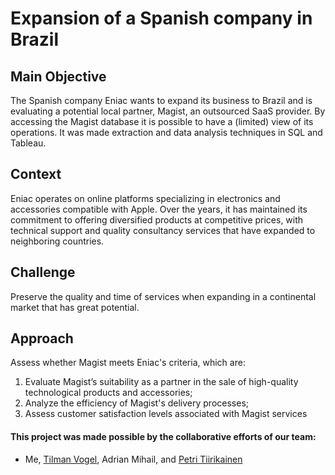 # Expansion of a Spanish company in Brazil
## Main Objective 
The Spanish company Eniac wants to expand its business to Brazil and is evaluating a potential local partner, Magist, an outsourced SaaS provider. By accessing the Magist database it is possible to have a (limited) view of its operations. It was made extraction and data analysis techniques in SQL and Tableau.

## Context
Eniac operates on online platforms specializing in electronics and accessories compatible with Apple. Over the years, it has maintained its commitment to offering diversified products at competitive prices, with technical support and quality consultancy services that have expanded to neighboring countries.

## Challenge
Preserve the quality and time of services when expanding in a continental market that has great potential.

## Approach
Assess whether Magist meets Eniac's criteria, which are:
1. Evaluate Magist’s suitability as a partner in the sale of high-quality technological products and accessories;
2. Analyze the efficiency of Magist's delivery processes;
3. Assess customer satisfaction levels associated with Magist services


#### This project was made possible by the collaborative efforts of our team:

* Me, [Tilman Vogel](https://github.com/tvogel), Adrian Mihail, and [Petri Tiirikainen](https://github.com/PetriTiirikainen)
